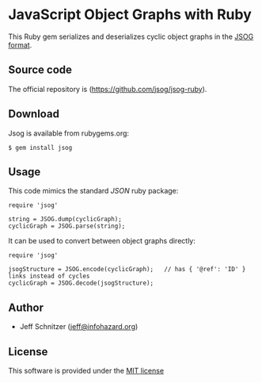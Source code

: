 # JavaScript Object Graphs with Ruby

This Ruby gem serializes and deserializes cyclic object graphs in the [JSOG format](https://github.com/jsog/jsog).

## Source code

The official repository is (https://github.com/jsog/jsog-ruby).

## Download

Jsog is available from rubygems.org:

	$ gem install jsog

## Usage

This code mimics the standard *JSON* ruby package:

	require 'jsog'

	string = JSOG.dump(cyclicGraph);
	cyclicGraph = JSOG.parse(string);

It can be used to convert between object graphs directly:

	require 'jsog'

	jsogStructure = JSOG.encode(cyclicGraph);	// has { '@ref': 'ID' } links instead of cycles
	cyclicGraph = JSOG.decode(jsogStructure);

## Author

* Jeff Schnitzer (jeff@infohazard.org)

## License

This software is provided under the [MIT license](http://opensource.org/licenses/MIT)
